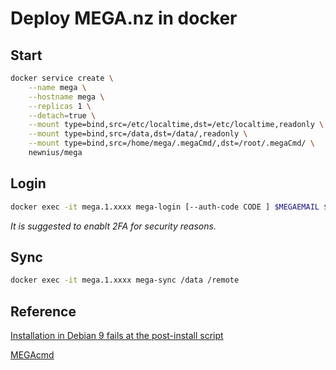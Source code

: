 # Deploy MEGA.nz in docker

## Start

```bash
docker service create \
	--name mega \
	--hostname mega \
	--replicas 1 \
	--detach=true \
	--mount type=bind,src=/etc/localtime,dst=/etc/localtime,readonly \
	--mount type=bind,src=/data,dst=/data/,readonly \
	--mount type=bind,src=/home/mega/.megaCmd/,dst=/root/.megaCmd/ \
	newnius/mega
```

## Login

```bash
docker exec -it mega.1.xxxx mega-login [--auth-code CODE ] $MEGAEMAIL $MEGA_PASS
```

*It is suggested to enablt 2FA for security reasons.*

## Sync

```bash
docker exec -it mega.1.xxxx mega-sync /data /remote
```


## Reference

[Installation in Debian 9 fails at the post-install script](https://github.com/meganz/MEGAcmd/issues/6)

[MEGAcmd](https://mega.nz/cmd)

